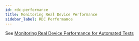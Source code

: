 ```yaml
---
id: rdc-performance
title: Monitoring Real Device Performance
sidebar_label: RDC Performance
---
```


See [Monitoring Real Device Performance for Automated Tests](https://wiki.saucelabs.com/display/DOCS/Monitoring+Real+Device+Performance+for+Automated+Tests.)
